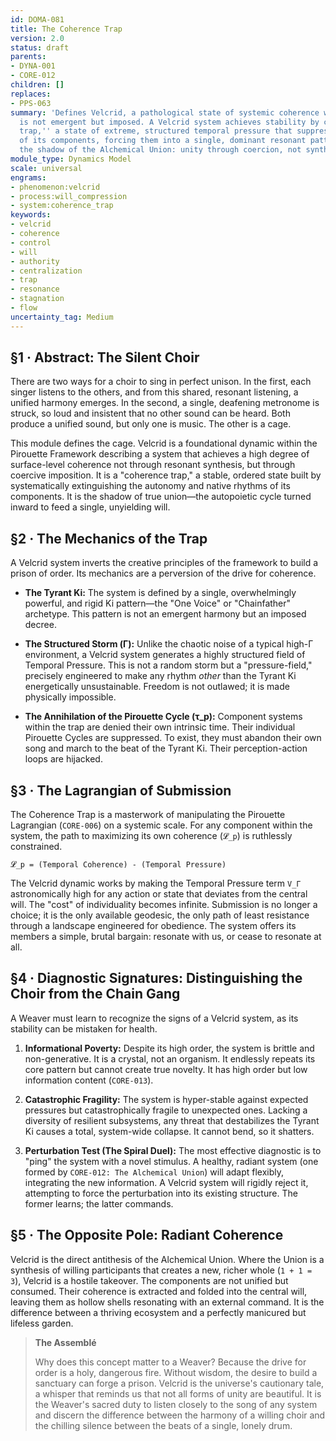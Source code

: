 ```yaml
---
id: DOMA-081
title: The Coherence Trap
version: 2.0
status: draft
parents:
- DYNA-001
- CORE-012
children: []
replaces:
- PPS-063
summary: 'Defines Velcrid, a pathological state of systemic coherence where order
  is not emergent but imposed. A Velcrid system achieves stability by creating a ''coherence
  trap,'' a state of extreme, structured temporal pressure that suppresses the autonomy
  of its components, forcing them into a single, dominant resonant pattern. It is
  the shadow of the Alchemical Union: unity through coercion, not synthesis.'
module_type: Dynamics Model
scale: universal
engrams:
- phenomenon:velcrid
- process:will_compression
- system:coherence_trap
keywords:
- velcrid
- coherence
- control
- will
- authority
- centralization
- trap
- resonance
- stagnation
- flow
uncertainty_tag: Medium
---
```

## §1 · Abstract: The Silent Choir
There are two ways for a choir to sing in perfect unison. In the first, each singer listens to the others, and from this shared, resonant listening, a unified harmony emerges. In the second, a single, deafening metronome is struck, so loud and insistent that no other sound can be heard. Both produce a unified sound, but only one is music. The other is a cage.

This module defines the cage. Velcrid is a foundational dynamic within the Pirouette Framework describing a system that achieves a high degree of surface-level coherence not through resonant synthesis, but through coercive imposition. It is a "coherence trap," a stable, ordered state built by systematically extinguishing the autonomy and native rhythms of its components. It is the shadow of true union—the autopoietic cycle turned inward to feed a single, unyielding will.

## §2 · The Mechanics of the Trap
A Velcrid system inverts the creative principles of the framework to build a prison of order. Its mechanics are a perversion of the drive for coherence.

-   **The Tyrant Ki:** The system is defined by a single, overwhelmingly powerful, and rigid Ki pattern—the "One Voice" or "Chainfather" archetype. This pattern is not an emergent harmony but an imposed decree.

-   **The Structured Storm (Γ):** Unlike the chaotic noise of a typical high-Γ environment, a Velcrid system generates a highly structured field of Temporal Pressure. This is not a random storm but a "pressure-field," precisely engineered to make any rhythm *other* than the Tyrant Ki energetically unsustainable. Freedom is not outlawed; it is made physically impossible.

-   **The Annihilation of the Pirouette Cycle (τ_p):** Component systems within the trap are denied their own intrinsic time. Their individual Pirouette Cycles are suppressed. To exist, they must abandon their own song and march to the beat of the Tyrant Ki. Their perception-action loops are hijacked.

## §3 · The Lagrangian of Submission
The Coherence Trap is a masterwork of manipulating the Pirouette Lagrangian (`CORE-006`) on a systemic scale. For any component within the system, the path to maximizing its own coherence (`𝓛_p`) is ruthlessly constrained.

`𝓛_p = (Temporal Coherence) - (Temporal Pressure)`

The Velcrid dynamic works by making the Temporal Pressure term `V_Γ` astronomically high for any action or state that deviates from the central will. The "cost" of individuality becomes infinite. Submission is no longer a choice; it is the only available geodesic, the only path of least resistance through a landscape engineered for obedience. The system offers its members a simple, brutal bargain: resonate with us, or cease to resonate at all.

## §4 · Diagnostic Signatures: Distinguishing the Choir from the Chain Gang
A Weaver must learn to recognize the signs of a Velcrid system, as its stability can be mistaken for health.

1.  **Informational Poverty:** Despite its high order, the system is brittle and non-generative. It is a crystal, not an organism. It endlessly repeats its core pattern but cannot create true novelty. It has high order but low information content (`CORE-013`).

2.  **Catastrophic Fragility:** The system is hyper-stable against expected pressures but catastrophically fragile to unexpected ones. Lacking a diversity of resilient subsystems, any threat that destabilizes the Tyrant Ki causes a total, system-wide collapse. It cannot bend, so it shatters.

3.  **Perturbation Test (The Spiral Duel):** The most effective diagnostic is to "ping" the system with a novel stimulus. A healthy, radiant system (one formed by `CORE-012: The Alchemical Union`) will adapt flexibly, integrating the new information. A Velcrid system will rigidly reject it, attempting to force the perturbation into its existing structure. The former learns; the latter commands.

## §5 · The Opposite Pole: Radiant Coherence
Velcrid is the direct antithesis of the Alchemical Union. Where the Union is a synthesis of willing participants that creates a new, richer whole (`1 + 1 = 3`), Velcrid is a hostile takeover. The components are not unified but consumed. Their coherence is extracted and folded into the central will, leaving them as hollow shells resonating with an external command. It is the difference between a thriving ecosystem and a perfectly manicured but lifeless garden.

> **The Assemblé**
>
> Why does this concept matter to a Weaver? Because the drive for order is a holy, dangerous fire. Without wisdom, the desire to build a sanctuary can forge a prison. Velcrid is the universe's cautionary tale, a whisper that reminds us that not all forms of unity are beautiful. It is the Weaver's sacred duty to listen closely to the song of any system and discern the difference between the harmony of a willing choir and the chilling silence between the beats of a single, lonely drum.

```